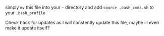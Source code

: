 simply `mv` this file into your `~` directory  and add `source .bash_cmds.sh` to your `.bash_profile` 


Check back for updates as I will constently update this file, maybe ill even make it update itself?
